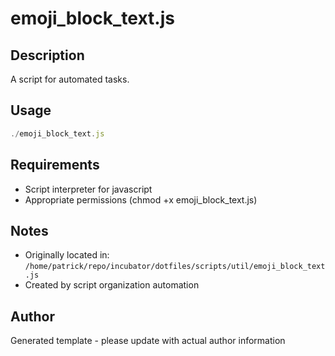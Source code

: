 # emoji_block_text.js

## Description
A script for automated tasks.

## Usage
```javascript
./emoji_block_text.js
```

## Requirements
- Script interpreter for javascript
- Appropriate permissions (chmod +x emoji_block_text.js)

## Notes
- Originally located in: `/home/patrick/repo/incubator/dotfiles/scripts/util/emoji_block_text.js`
- Created by script organization automation

## Author
Generated template - please update with actual author information
